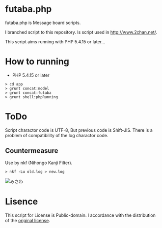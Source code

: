 # futaba.php

futaba.php is Message board scripts.

I branched script to this repository.
Is script used in http://www.2chan.net/.

This script aims running with PHP 5.4.15 or later...

# How to running

- PHP 5.4.15 or later

```
> cd app
> grunt concat:model
> grunt concat:futaba
> grunt shell:phpRunning
```

# ToDo

Script charactor code is UTF-8, But previous code is Shift-JIS. 
There is a problem of compatibility of the log charactor code.

## Countermeasure

Use by nkf (Nihongo Kanji Filter).

```
> nkf -Lu old.log > new.log
```

![みさわ](http://jigokuno.img.jugem.jp/20090928_1487687.gif)

# Lisence

This script for License is Public-domain.
I accordance with the distribution of the [original license](http://www.2chan.net/script/).


